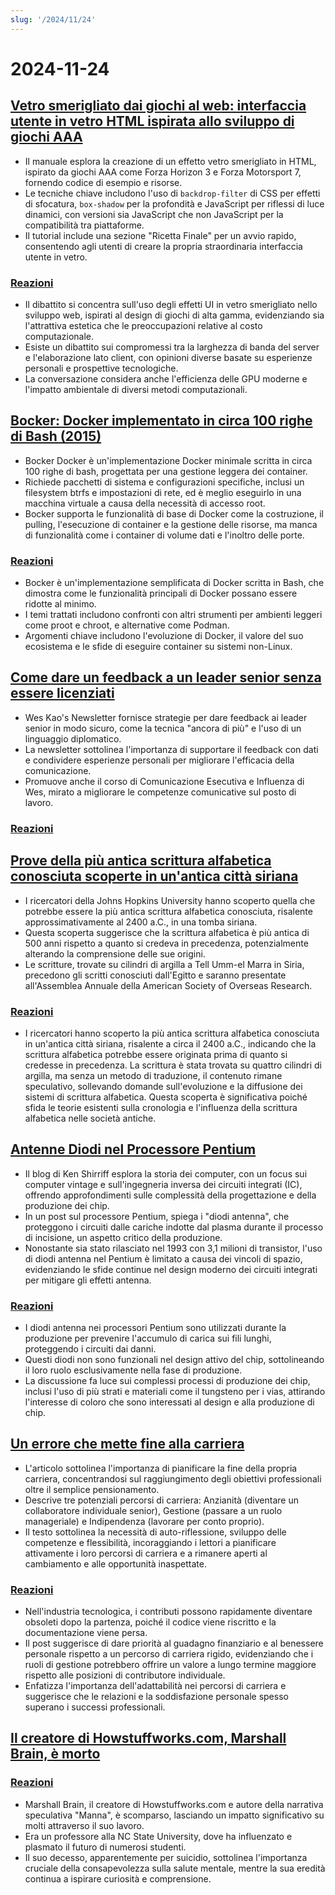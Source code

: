 ```yaml
---
slug: '/2024/11/24'
---
```


# 2024-11-24

## [Vetro smerigliato dai giochi al web: interfaccia utente in vetro HTML ispirata allo sviluppo di giochi AAA](https://www.tyleo.com/html-glass.html)

- Il manuale esplora la creazione di un effetto vetro smerigliato in HTML, ispirato da giochi AAA come Forza Horizon 3 e Forza Motorsport 7, fornendo codice di esempio e risorse.
- Le tecniche chiave includono l'uso di `backdrop-filter` di CSS per effetti di sfocatura, `box-shadow` per la profondità e JavaScript per riflessi di luce dinamici, con versioni sia JavaScript che non JavaScript per la compatibilità tra piattaforme.
- Il tutorial include una sezione "Ricetta Finale" per un avvio rapido, consentendo agli utenti di creare la propria straordinaria interfaccia utente in vetro.

### [Reazioni](https://news.ycombinator.com/item?id=42225481)

- Il dibattito si concentra sull'uso degli effetti UI in vetro smerigliato nello sviluppo web, ispirati al design di giochi di alta gamma, evidenziando sia l'attrattiva estetica che le preoccupazioni relative al costo computazionale.
- Esiste un dibattito sui compromessi tra la larghezza di banda del server e l'elaborazione lato client, con opinioni diverse basate su esperienze personali e prospettive tecnologiche.
- La conversazione considera anche l'efficienza delle GPU moderne e l'impatto ambientale di diversi metodi computazionali.

## [Bocker: Docker implementato in circa 100 righe di Bash (2015)](https://github.com/p8952/bocker)

- Bocker Docker è un'implementazione Docker minimale scritta in circa 100 righe di bash, progettata per una gestione leggera dei container.
- Richiede pacchetti di sistema e configurazioni specifiche, inclusi un filesystem btrfs e impostazioni di rete, ed è meglio eseguirlo in una macchina virtuale a causa della necessità di accesso root.
- Bocker supporta le funzionalità di base di Docker come la costruzione, il pulling, l'esecuzione di container e la gestione delle risorse, ma manca di funzionalità come i container di volume dati e l'inoltro delle porte.

### [Reazioni](https://news.ycombinator.com/item?id=42224670)

- Bocker è un'implementazione semplificata di Docker scritta in Bash, che dimostra come le funzionalità principali di Docker possano essere ridotte al minimo.
- I temi trattati includono confronti con altri strumenti per ambienti leggeri come proot e chroot, e alternative come Podman.
- Argomenti chiave includono l'evoluzione di Docker, il valore del suo ecosistema e le sfide di eseguire container su sistemi non-Linux.

## [Come dare un feedback a un leader senior senza essere licenziati](https://newsletter.weskao.com/p/how-to-give-a-senior-leader-feedback-without-getting-fired)

- Wes Kao's Newsletter fornisce strategie per dare feedback ai leader senior in modo sicuro, come la tecnica "ancora di più" e l'uso di un linguaggio diplomatico.
- La newsletter sottolinea l'importanza di supportare il feedback con dati e condividere esperienze personali per migliorare l'efficacia della comunicazione.
- Promuove anche il corso di Comunicazione Esecutiva e Influenza di Wes, mirato a migliorare le competenze comunicative sul posto di lavoro.

### [Reazioni](https://news.ycombinator.com/item?id=42223099)

## [Prove della più antica scrittura alfabetica conosciuta scoperte in un'antica città siriana](https://hub.jhu.edu/2024/11/21/ancient-alphabet-discovered-syria/)

- I ricercatori della Johns Hopkins University hanno scoperto quella che potrebbe essere la più antica scrittura alfabetica conosciuta, risalente approssimativamente al 2400 a.C., in una tomba siriana.
- Questa scoperta suggerisce che la scrittura alfabetica è più antica di 500 anni rispetto a quanto si credeva in precedenza, potenzialmente alterando la comprensione delle sue origini.
- Le scritture, trovate su cilindri di argilla a Tell Umm-el Marra in Siria, precedono gli scritti conosciuti dall'Egitto e saranno presentate all'Assemblea Annuale della American Society of Overseas Research.

### [Reazioni](https://news.ycombinator.com/item?id=42224330)

- I ricercatori hanno scoperto la più antica scrittura alfabetica conosciuta in un'antica città siriana, risalente a circa il 2400 a.C., indicando che la scrittura alfabetica potrebbe essere originata prima di quanto si credesse in precedenza. La scrittura è stata trovata su quattro cilindri di argilla, ma senza un metodo di traduzione, il contenuto rimane speculativo, sollevando domande sull'evoluzione e la diffusione dei sistemi di scrittura alfabetica. Questa scoperta è significativa poiché sfida le teorie esistenti sulla cronologia e l'influenza della scrittura alfabetica nelle società antiche.

## [Antenne Diodi nel Processore Pentium](http://www.righto.com/2024/11/antenna-diodes-in-pentium-processor.html)

- Il blog di Ken Shirriff esplora la storia dei computer, con un focus sui computer vintage e sull'ingegneria inversa dei circuiti integrati (IC), offrendo approfondimenti sulle complessità della progettazione e della produzione dei chip.
- In un post sul processore Pentium, spiega i "diodi antenna", che proteggono i circuiti dalle cariche indotte dal plasma durante il processo di incisione, un aspetto critico della produzione.
- Nonostante sia stato rilasciato nel 1993 con 3,1 milioni di transistor, l'uso di diodi antenna nel Pentium è limitato a causa dei vincoli di spazio, evidenziando le sfide continue nel design moderno dei circuiti integrati per mitigare gli effetti antenna.

### [Reazioni](https://news.ycombinator.com/item?id=42223690)

- I diodi antenna nei processori Pentium sono utilizzati durante la produzione per prevenire l'accumulo di carica sui fili lunghi, proteggendo i circuiti dai danni.
- Questi diodi non sono funzionali nel design attivo del chip, sottolineando il loro ruolo esclusivamente nella fase di produzione.
- La discussione fa luce sui complessi processi di produzione dei chip, inclusi l'uso di più strati e materiali come il tungsteno per i vias, attirando l'interesse di coloro che sono interessati al design e alla produzione di chip.

## [Un errore che mette fine alla carriera](https://bitfieldconsulting.com/posts/career)

- L'articolo sottolinea l'importanza di pianificare la fine della propria carriera, concentrandosi sul raggiungimento degli obiettivi professionali oltre il semplice pensionamento.
- Descrive tre potenziali percorsi di carriera: Anzianità (diventare un collaboratore individuale senior), Gestione (passare a un ruolo manageriale) e Indipendenza (lavorare per conto proprio).
- Il testo sottolinea la necessità di auto-riflessione, sviluppo delle competenze e flessibilità, incoraggiando i lettori a pianificare attivamente i loro percorsi di carriera e a rimanere aperti al cambiamento e alle opportunità inaspettate.

### [Reazioni](https://news.ycombinator.com/item?id=42228538)

- Nell'industria tecnologica, i contributi possono rapidamente diventare obsoleti dopo la partenza, poiché il codice viene riscritto e la documentazione viene persa.
- Il post suggerisce di dare priorità al guadagno finanziario e al benessere personale rispetto a un percorso di carriera rigido, evidenziando che i ruoli di gestione potrebbero offrire un valore a lungo termine maggiore rispetto alle posizioni di contributore individuale.
- Enfatizza l'importanza dell'adattabilità nei percorsi di carriera e suggerisce che le relazioni e la soddisfazione personale spesso superano i successi professionali.

## [Il creatore di Howstuffworks.com, Marshall Brain, è morto](https://www.wral.com/news/local/nc-state-marshall-brain-dies-november-2024/)

### [Reazioni](https://news.ycombinator.com/item?id=42228759)

- Marshall Brain, il creatore di Howstuffworks.com e autore della narrativa speculativa "Manna", è scomparso, lasciando un impatto significativo su molti attraverso il suo lavoro.
- Era un professore alla NC State University, dove ha influenzato e plasmato il futuro di numerosi studenti.
- Il suo decesso, apparentemente per suicidio, sottolinea l'importanza cruciale della consapevolezza sulla salute mentale, mentre la sua eredità continua a ispirare curiosità e comprensione.

<head>
  <meta property="og:title" content="Vetro smerigliato dai giochi al web: interfaccia utente in vetro HTML ispirata allo sviluppo di giochi AAA" />
  <meta property="og:type" content="website" />
  <meta property="og:image" content="https://og.cho.sh/api/og/?title=Vetro%20smerigliato%20dai%20giochi%20al%20web%3A%20interfaccia%20utente%20in%20vetro%20HTML%20ispirata%20allo%20sviluppo%20di%20giochi%20AAA&subheading=domenica%2024%20novembre%202024%3A%20Riassunto%20di%20Hacker%20News" />
</head>
